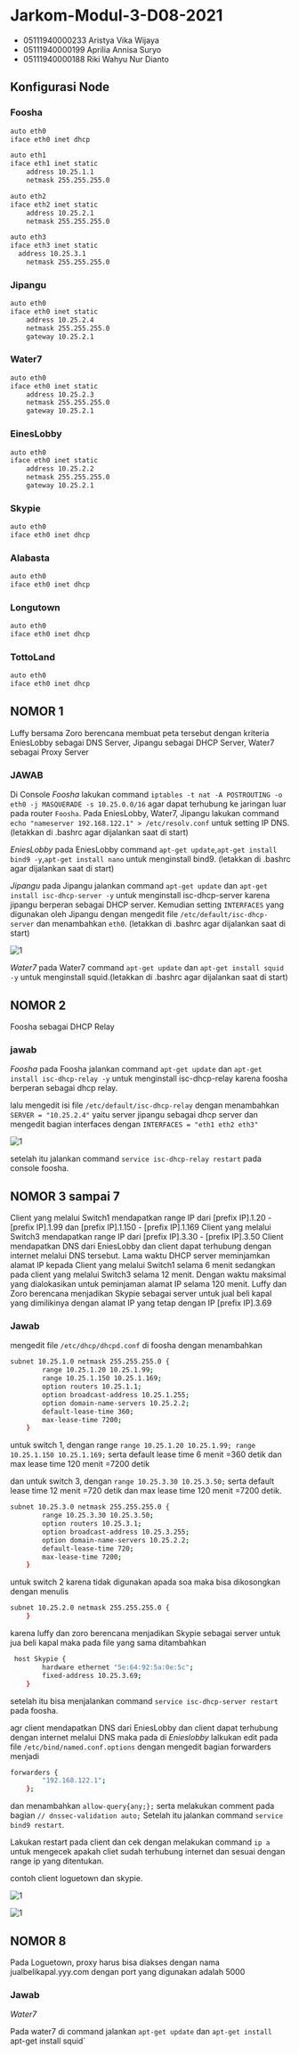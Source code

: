 # Jarkom-Modul-3-D08-2021
- 05111940000233 Aristya Vika Wijaya
- 05111940000199	Aprilia Annisa Suryo
- 05111940000188	Riki Wahyu Nur Dianto

## Konfigurasi Node
### Foosha
``` bash
auto eth0
iface eth0 inet dhcp

auto eth1
iface eth1 inet static
	address 10.25.1.1
	netmask 255.255.255.0

auto eth2
iface eth2 inet static
	address 10.25.2.1
	netmask 255.255.255.0

auto eth3
iface eth3 inet static
  address 10.25.3.1
	netmask 255.255.255.0
```

### Jipangu
``` bash
auto eth0
iface eth0 inet static
	address 10.25.2.4
	netmask 255.255.255.0
	gateway 10.25.2.1
```

### Water7
``` bash
auto eth0
iface eth0 inet static
	address 10.25.2.3
	netmask 255.255.255.0
	gateway 10.25.2.1
```

### EinesLobby
``` bash
auto eth0
iface eth0 inet static
	address 10.25.2.2
	netmask 255.255.255.0
	gateway 10.25.2.1

```

### Skypie
``` bash
auto eth0
iface eth0 inet dhcp
```

### Alabasta
``` bash
auto eth0
iface eth0 inet dhcp
```

### Longutown
``` bash
auto eth0
iface eth0 inet dhcp
```

### TottoLand
``` bash
auto eth0
iface eth0 inet dhcp
```



## NOMOR 1
Luffy bersama Zoro berencana membuat peta tersebut dengan kriteria EniesLobby sebagai DNS Server, Jipangu sebagai DHCP Server, Water7 sebagai Proxy Server

### JAWAB
Di Console  *Foosha*
lakukan command `iptables -t nat -A POSTROUTING -o eth0 -j MASQUERADE -s 10.25.0.0/16` agar dapat terhubung ke jaringan luar pada router `Foosha`.
Pada EniesLobby, Water7, Jipangu lakukan command `echo "nameserver 192.168.122.1" > /etc/resolv.conf` untuk setting IP DNS.
(letakkan di .bashrc agar dijalankan saat di start)
 
*EniesLobby*
pada EniesLobby command `apt-get update`,`apt-get install bind9 -y`,`apt-get install nano` untuk menginstall bind9.
(letakkan di .bashrc agar dijalankan saat di start)

*Jipangu*
pada Jipangu jalankan command `apt-get update` dan `apt-get install isc-dhcp-server -y` untuk menginstall isc-dhcp-server karena jipangu berperan sebagai DHCP server.
Kemudian setting `INTERFACES` yang digunakan oleh Jipangu dengan mengedit file `/etc/default/isc-dhcp-server` dan menambahkan `eth0`.
(letakkan di .bashrc agar dijalankan saat di start)

![1](./img/1.jpg)

*Water7*
pada Water7  command `apt-get update` dan `apt-get install squid -y` untuk menginstall squid.(letakkan di .bashrc agar dijalankan saat di start)

## NOMOR 2
Foosha sebagai DHCP Relay

### jawab
*Foosha*
pada Foosha jalankan command `apt-get update` dan `apt-get install isc-dhcp-relay -y` untuk menginstall isc-dhcp-relay karena foosha berperan sebagai dhcp relay.

lalu mengedit isi file `/etc/default/isc-dhcp-relay` dengan menambahkan `SERVER = "10.25.2.4"` yaitu server jipangu sebagai dhcp server dan mengedit bagian interfaces dengan `INTERFACES = "eth1 eth2 eth3"`

![1](./img/2.jpg)

setelah itu jalankan command `service isc-dhcp-relay restart` pada console foosha.

## NOMOR 3 sampai 7
Client yang melalui Switch1 mendapatkan range IP dari [prefix IP].1.20 - [prefix IP].1.99 dan [prefix IP].1.150 - [prefix IP].1.169
Client yang melalui Switch3 mendapatkan range IP dari [prefix IP].3.30 - [prefix IP].3.50
Client mendapatkan DNS dari EniesLobby dan client dapat terhubung dengan internet melalui DNS tersebut.
Lama waktu DHCP server meminjamkan alamat IP kepada Client yang melalui Switch1 selama 6 menit sedangkan pada client yang melalui Switch3 selama 12 menit. Dengan waktu maksimal yang dialokasikan untuk peminjaman alamat IP selama 120 menit.
Luffy dan Zoro berencana menjadikan Skypie sebagai server untuk jual beli kapal yang dimilikinya dengan alamat IP yang tetap dengan IP [prefix IP].3.69

### Jawab
mengedit file `/etc/dhcp/dhcpd.conf` di foosha dengan menambahkan 
```bash
subnet 10.25.1.0 netmask 255.255.255.0 {
    	range 10.25.1.20 10.25.1.99;
    	range 10.25.1.150 10.25.1.169;
    	option routers 10.25.1.1;
    	option broadcast-address 10.25.1.255;
    	option domain-name-servers 10.25.2.2;
    	default-lease-time 360;
    	max-lease-time 7200;
    }

```

untuk switch 1, dengan range `range 10.25.1.20 10.25.1.99; range 10.25.1.150 10.25.1.169;` serta default lease time 6 menit =360 detik dan  max lease time 120 menit =7200 detik

dan untuk switch 3, dengan `range 10.25.3.30 10.25.3.50;` serta default lease time 12 menit =720 detik dan  max lease time 120 menit =7200 detik.

```bash
subnet 10.25.3.0 netmask 255.255.255.0 {
    	range 10.25.3.30 10.25.3.50;
    	option routers 10.25.3.1;
    	option broadcast-address 10.25.3.255;
    	option domain-name-servers 10.25.2.2;
    	default-lease-time 720;
    	max-lease-time 7200;
    }
```

untuk switch 2  karena tidak digunakan apada soa maka bisa dikosongkan dengan menulis
```bash
subnet 10.25.2.0 netmask 255.255.255.0 {
    }
```

karena luffy dan zoro berencana menjadikan Skypie sebagai server untuk jua beli kapal maka pada file yang sama ditambahkan
```bash
 host Skypie {
    	hardware ethernet "5e:64:92:5a:0e:5c";
    	fixed-address 10.25.3.69;
    }
```

setelah itu bisa menjalankan command `service isc-dhcp-server restart` pada foosha.

agr client mendapatkan DNS dari EniesLobby dan client dapat terhubung dengan internet melalui DNS maka pada di *Enieslobby*
lalkukan edit pada file `/etc/bind/named.conf.options` dengan mengedit bagian forwarders menjadi
``` bash
forwarders {
    	"192.168.122.1";
    };
```

dan menambahkan `allow-query{any;};` serta melakukan comment pada bagian  `// dnssec-validation auto;`
Setelah itu jalankan command `service bind9 restart`.

Lakukan restart pada client dan cek dengan melakukan command `ip a` untuk mengecek apakah cliet sudah terhubung internet dan sesuai dengan range ip yang ditentukan.

contoh client loguetown dan skypie.

![1](./img/3.1.jpg)

![1](./img/3.2.jpg)

## NOMOR 8
Pada Loguetown, proxy harus bisa diakses dengan nama jualbelikapal.yyy.com dengan port yang digunakan adalah 5000

### Jawab
*Water7*

Pada water7 di command jalankan `apt-get update` dan `apt-get install `apt-get install squid`

